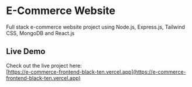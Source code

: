 # E-Commerce Website
Full stack e-commerce website project using  Node.js, Express.js, Tailwind CSS, MongoDB and React.js

## Live Demo
Check out the live project here:  
[https://e-commerce-frontend-black-ten.vercel.app](https://e-commerce-frontend-black-ten.vercel.app)
